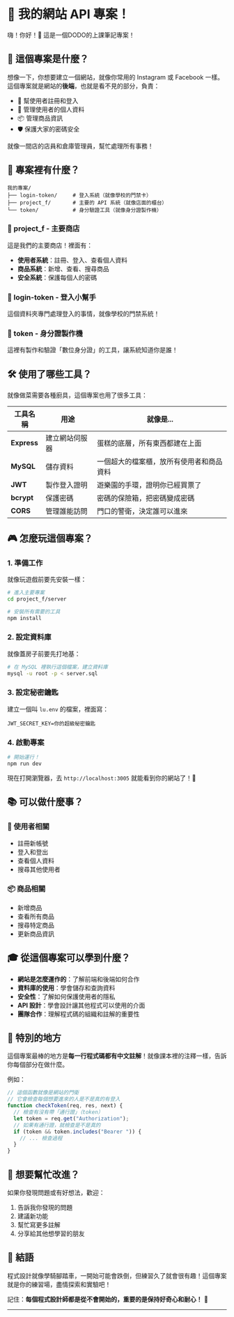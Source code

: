 # 🚀 我的網站 API 專案！

嗨！你好！👋 這是一個DODO的上課筆記專案！

## 🎯 這個專案是什麼？

想像一下，你想要建立一個網站，就像你常用的 Instagram 或 Facebook 一樣。這個專案就是網站的**後端**，也就是看不見的部分，負責：

- 🔐 幫使用者註冊和登入
- 👤 管理使用者的個人資料 
- 📦 管理商品資訊
- 🛡️ 保護大家的密碼安全

就像一間店的店員和倉庫管理員，幫忙處理所有事務！

## 📁 專案裡有什麼？

```
我的專案/
├── login-token/     # 登入系統（就像學校的門禁卡）
├── project_f/       # 主要的 API 系統（就像店面的櫃台）
└── token/           # 身分驗證工具（就像身分證製作機）
```

### 🏪 project_f - 主要商店
這是我們的主要商店！裡面有：
- **使用者系統**：註冊、登入、查看個人資料
- **商品系統**：新增、查看、搜尋商品
- **安全系統**：保護每個人的密碼

### 🔑 login-token - 登入小幫手
這個資料夾專門處理登入的事情，就像學校的門禁系統！

### 🎫 token - 身分證製作機
這裡有製作和驗證「數位身分證」的工具，讓系統知道你是誰！

## 🛠️ 使用了哪些工具？

就像做菜需要各種廚具，這個專案也用了很多工具：

| 工具名稱 | 用途 | 就像是... |
|---------|------|-----------|
| **Express** | 建立網站伺服器 | 蛋糕的底層，所有東西都建在上面 |
| **MySQL** | 儲存資料 | 一個超大的檔案櫃，放所有使用者和商品資料 |
| **JWT** | 製作登入證明 | 遊樂園的手環，證明你已經買票了 |
| **bcrypt** | 保護密碼 | 密碼的保險箱，把密碼變成密碼 |
| **CORS** | 管理誰能訪問 | 門口的警衛，決定誰可以進來 |

## 🎮 怎麼玩這個專案？

### 1. 準備工作
就像玩遊戲前要先安裝一樣：
```bash
# 進入主要專案
cd project_f/server

# 安裝所有需要的工具
npm install
```

### 2. 設定資料庫
就像蓋房子前要先打地基：
```bash
# 在 MySQL 裡執行這個檔案，建立資料庫
mysql -u root -p < server.sql
```

### 3. 設定秘密鑰匙
建立一個叫 `lu.env` 的檔案，裡面寫：
```
JWT_SECRET_KEY=你的超級秘密鑰匙
```

### 4. 啟動專案
```bash
# 開始運行！
npm run dev
```

現在打開瀏覽器，去 `http://localhost:3005` 就能看到你的網站了！🎉

## 📚 可以做什麼事？

### 👤 使用者相關
- 註冊新帳號
- 登入和登出  
- 查看個人資料
- 搜尋其他使用者

### 📦 商品相關
- 新增商品
- 查看所有商品
- 搜尋特定商品
- 更新商品資訊

## 🎓 從這個專案可以學到什麼？

- **網站是怎麼運作的**：了解前端和後端如何合作
- **資料庫的使用**：學會儲存和查詢資料
- **安全性**：了解如何保護使用者的隱私
- **API 設計**：學會設計讓其他程式可以使用的介面
- **團隊合作**：理解程式碼的組織和註解的重要性

## 🌟 特別的地方

這個專案最棒的地方是**每一行程式碼都有中文註解**！就像課本裡的注釋一樣，告訴你每個部分在做什麼。

例如：
```javascript
// 這個函數就像是網站的門衛
// 它會檢查每個想要進來的人是不是真的有登入
function checkToken(req, res, next) {
  // 檢查有沒有帶「通行證」（token）
  let token = req.get("Authorization");
  // 如果有通行證，就檢查是不是真的
  if (token && token.includes("Bearer ")) {
    // ... 檢查過程
  }
}
```

## 🤝 想要幫忙改進？

如果你發現問題或有好想法，歡迎：
1. 告訴我你發現的問題
2. 建議新功能
3. 幫忙寫更多註解
4. 分享給其他想學習的朋友

## 🎈 結語

程式設計就像學騎腳踏車，一開始可能會跌倒，但練習久了就會很有趣！這個專案就是你的練習場，盡情探索和實驗吧！

記住：**每個程式設計師都是從不會開始的，重要的是保持好奇心和耐心！** 🌈

---
